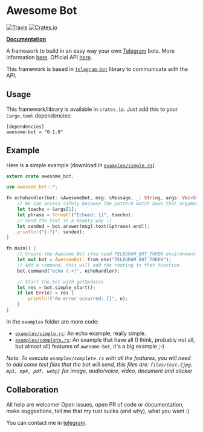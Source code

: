Awesome Bot
===========

[![Travis](https://travis-ci.org/rockneurotiko/awesome-bot.svg?branch=master)](https://travis-ci.org/rockneurotiko/awesome-bot)
[![Crates.io](https://img.shields.io/crates/v/awesome-bot.svg)](https://crates.io/crates/awesome-bot)

[**Documentation**](http://web.neurotiko.com/awesome-bot/awesome_bot/)

A framework to build in an easy way your own [Telegram](https://telegram.org/) bots. More information [here](https://core.telegram.org/bots). Official API [here](https://core.telegram.org/bots/api).

This framework is based in [`telegram-bot`](https://github.com/LukasKalbertodt/telegram-bot) library to communicate with the API.

## Usage

This framework/library is available in `crates.io`. Just add this to your `Cargo.toml` dependencies:

```
[dependencies]
awesome-bot = "0.1.0"
```

## Example

Here is a simple example (download in [`examples/simple.rs`](https://github.com/rockneurotiko/awesome-bot/blob/master/examples/simple.rs)).

``` rust
extern crate awesome_bot;

use awesome_bot::*;

fn echohandler(bot: &AwesomeBot, msg: &Message, _: String, args: Vec<String>) {
    // We can access safely because the pattern match have that argument mandatory
    let toecho = &args[1];
    let phrase = format!("Echoed: {}", toecho);
    // Send the text in a beauty way :)
    let sended = bot.answer(msg).text(&phrase).end();
    println!("{:?}", sended);
}

fn main() {
    // Create the Awesome Bot (You need TELEGRAM_BOT_TOKEN environment with the token)
    let mut bot = AwesomeBot::from_env("TELEGRAM_BOT_TOKEN");
    // Add a command, this will add the routing to that function.
    bot.command("echo (.+)", echohandler);

    // Start the bot with getUpdates
    let res = bot.simple_start();
    if let Err(e) = res {
        println!("An error occurred: {}", e);
    }
}
```

In the `examples` folder are more code:

- [`examples/simple.rs`](https://github.com/rockneurotiko/awesome-bot/blob/master/examples/simple.rs): An echo example, really simple.
- [`examples/complete.rs`](https://github.com/rockneurotiko/awesome-bot/blob/master/examples/complete.rs): An example that have all (I think, probably not all, but almost all) features of `awesome-bot`, it's a big example ;-)

*Note: To execute `examples/complete.rs` with all the features, you will need to add some test files that the bot will send, this files are: `files/test.{jpg, mp3, mp4, pdf, webp}` for image, audio/voice, video, document and sticker*

## Collaboration

All help are welcome! Open issues, open PR of code or documentation, make suggestions, tell me that my rust sucks (and why), what you want :)

You can contact me in [telegram](https://telegram.me/rock_neurotiko).
